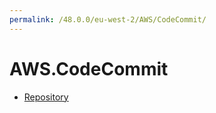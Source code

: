 ```yaml
---
permalink: /48.0.0/eu-west-2/AWS/CodeCommit/
---
```


# AWS.CodeCommit



* [Repository](Repository.md)